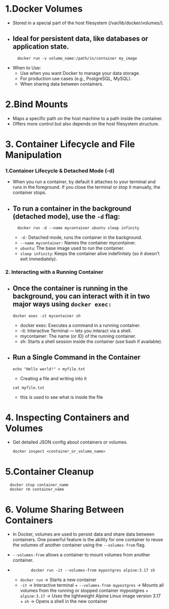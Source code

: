 # 1.Docker Volumes
- Stored in a special part of the host filesystem (/var/lib/docker/volumes/).
- Ideal for persistent data, like databases or application state.
    -   
  ```
    docker run -v volume_name:/path/in/container my_image
  ```
- When to Use:
  - Use when  you want Docker to manage your data storage.
  - For production use cases (e.g., PostgreSQL, MySQL).
  - When sharing data between containers.
 
# 2.Bind Mounts
  - Maps a specific path on the host machine to a path inside the container.
  - Offers more control but also depends on the host filesystem structure.


# 3. Container Lifecycle and File Manipulation 

  ### 1.Container Lifecycle & Detached Mode (-d)
   - When you run a container, by default it attaches to your terminal and runs in the foreground. If you close the terminal or stop it manually, the container stops.
   - To run a container in the background (detached mode), use the `-d` flag:
     -
     ```
       docker run -d --name mycontainer ubuntu sleep infinity
     ```
     + `-d:` Detached mode, runs the container in the background.
     + `--name mycontainer:` Names the container mycontainer.
     + `ubuntu`: The base image used to run the container.
     + `sleep infinity`: Keeps the container alive indefinitely (so it doesn't exit immediately).

  ### 2. Interacting with a Running Container 
   - Once the container is running in the background, you can interact with it in two major ways using `docker exec:`
      -
      ```
      docker exec -it mycontainer sh
      ```
      + docker exec: Executes a command in a running container.
      + -it: Interactive Terminal — lets you interact via a shell.
      + mycontainer: The name (or ID) of the running container.
      + sh: Starts a shell session inside the container (use bash if available).
      
  - Run a Single Command in the Container
     -
      ```
      echo "Hello world!" > myfile.txt
      ```
      + Creating a file and writing into it
      ```
      cat myfile.txt
      ```
      + this is used to see what is inside the file

# 4. Inspecting Containers and Volumes
 - Get detailed JSON config about containers or volumes.
   ```
   docker inspect <container_or_volume_name>
   ```
# 5.Container Cleanup
 ```
   docker stop container_name
   docker rm container_name
```

# 6. Volume Sharing Between Containers
 -  In Docker, volumes are used to persist data and share data between containers. One powerful feature is the ability for one container to reuse the volumes of another container using the `--volumes-from` flag.
 -  `--volumes-from` allows a container to mount volumes from another container.
   -
        ```
                docker run -it --volumes-from mypostgres alpine:3.17 sh
        ```
         
        + `docker run` ->	Starts a new container
        + `-it`	-> Interactive terminal
    + `--volumes-from mypostgres`	-> Mounts all volumes from the running or stopped container mypostgres
    + `alpine:3.17`	-> Uses the lightweight Alpine Linux image version 3.17
    + `sh`	-> Opens a shell in the new container
